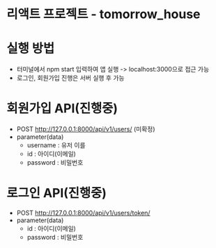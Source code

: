 # 리액트 프로젝트 - tomorrow_house


# 실행 방법

* 터미널에서 npm start 입력하여 앱 실행 -> localhost:3000으로 접근 가능
* 로그인, 회원가입 진행은 서버 실행 후 가능


# 회원가입 API(진행중)

* POST http://127.0.0.1:8000/api/v1/users/ (미확정)
* parameter(data)
    - username : 유저 이를
    - id : 아이디(이메일)
    - password : 비밀번호


# 로그인 API(진행중)

* POST http://127.0.0.1:8000/api/v1/users/token/
* parameter(data)
    - id : 아이디(이메일)
    - password : 비밀번호